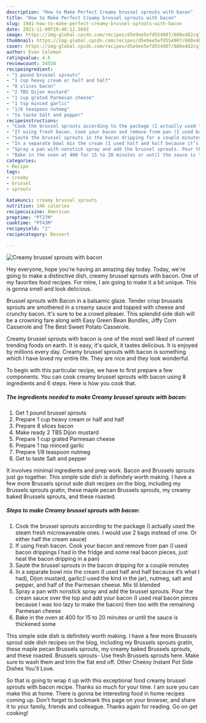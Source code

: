 ```yaml
---
description: "How to Make Perfect Creamy brussel sprouts with bacon"
title: "How to Make Perfect Creamy brussel sprouts with bacon"
slug: 1941-how-to-make-perfect-creamy-brussel-sprouts-with-bacon
date: 2021-11-09T19:40:12.569Z
image: https://img-global.cpcdn.com/recipes/d5e9ee5efd554907/680x482cq70/creamy-brussel-sprouts-with-bacon-recipe-main-photo.jpg
thumbnail: https://img-global.cpcdn.com/recipes/d5e9ee5efd554907/680x482cq70/creamy-brussel-sprouts-with-bacon-recipe-main-photo.jpg
cover: https://img-global.cpcdn.com/recipes/d5e9ee5efd554907/680x482cq70/creamy-brussel-sprouts-with-bacon-recipe-main-photo.jpg
author: Evan Coleman
ratingvalue: 4.6
reviewcount: 34558
recipeingredient:
- "1 pound brussel sprouts"
- "1 cup heavy cream or half and half"
- "8 slices bacon"
- "2 TBS Dijon mustard"
- "1 cup grated Parmesan cheese"
- "1 tsp minced garlic"
- "1/8 teaspoon nutmeg"
- "to taste Salt and pepper"
recipeinstructions:
- "Cook the brussel sprouts according to the package (I actually used the steam fresh microwaveable ones. I would use 2 bags instead of one. Or either half the cream sauce)"
- "If using fresh bacon. Cook your bacon and remove from pan (I used bacon drippings I had in the fridge and some real bacon pieces, just heat the bacon dripping in a pan)"
- "Sauté the brussel sprouts in the bacon dripping for a couple minutes"
- "In a separate bowl mix the cream (I used half and half because it’s what I had), Dijon mustard, garlic(I used the kind in the jar), nutmeg, salt and pepper, and half of the Parmesan cheese. Mix til blended"
- "Spray a pan with nonstick spray and add the brussel sprouts. Pour the cream sauce over the top and add your bacon (I used real bacon pieces because I was too lazy to make the bacon) then too with the remaining Parmesan cheese"
- "Bake in the oven at 400 for 15 to 20 minutes or until the sauce is thickened some"
categories:
- Recipe
tags:
- creamy
- brussel
- sprouts

katakunci: creamy brussel sprouts 
nutrition: 140 calories
recipecuisine: American
preptime: "PT27M"
cooktime: "PT43M"
recipeyield: "2"
recipecategory: Dessert

---
```



![Creamy brussel sprouts with bacon](https://img-global.cpcdn.com/recipes/d5e9ee5efd554907/680x482cq70/creamy-brussel-sprouts-with-bacon-recipe-main-photo.jpg)

Hey everyone, hope you're having an amazing day today. Today, we're going to make a distinctive dish, creamy brussel sprouts with bacon. One of my favorites food recipes. For mine, I am going to make it a bit unique. This is gonna smell and look delicious.

Brussel sprouts with Bacon in a balsamic glaze. Tender crisp brussels sprouts are smothered in a creamy sauce and topped with cheese and crunchy bacon. It&#39;s sure to be a crowd pleaser. This splendid side dish will be a crowning fare along with Easy Green Bean Bundles, Jiffy Corn Casserole and The Best Sweet Potato Casserole.

Creamy brussel sprouts with bacon is one of the most well liked of current trending foods on earth. It is easy, it's quick, it tastes delicious. It is enjoyed by millions every day. Creamy brussel sprouts with bacon is something which I have loved my entire life. They are nice and they look wonderful.


To begin with this particular recipe, we have to first prepare a few components. You can cook creamy brussel sprouts with bacon using 8 ingredients and 6 steps. Here is how you cook that.

<!--inarticleads1-->

##### The ingredients needed to make Creamy brussel sprouts with bacon:

1. Get 1 pound brussel sprouts
1. Prepare 1 cup heavy cream or half and half
1. Prepare 8 slices bacon
1. Make ready 2 TBS Dijon mustard
1. Prepare 1 cup grated Parmesan cheese
1. Prepare 1 tsp minced garlic
1. Prepare 1/8 teaspoon nutmeg
1. Get to taste Salt and pepper


It involves minimal ingredients and prep work. Bacon and Brussels sprouts just go together. This simple side dish is definitely worth making. I have a few more Brussels sprout side dish recipes on the blog, including my Brussels sprouts gratin, these maple pecan Brussels sprouts, my creamy baked Brussels sprouts, and these roasted. 

<!--inarticleads2-->

##### Steps to make Creamy brussel sprouts with bacon:

1. Cook the brussel sprouts according to the package (I actually used the steam fresh microwaveable ones. I would use 2 bags instead of one. Or either half the cream sauce)
1. If using fresh bacon. Cook your bacon and remove from pan (I used bacon drippings I had in the fridge and some real bacon pieces, just heat the bacon dripping in a pan)
1. Sauté the brussel sprouts in the bacon dripping for a couple minutes
1. In a separate bowl mix the cream (I used half and half because it’s what I had), Dijon mustard, garlic(I used the kind in the jar), nutmeg, salt and pepper, and half of the Parmesan cheese. Mix til blended
1. Spray a pan with nonstick spray and add the brussel sprouts. Pour the cream sauce over the top and add your bacon (I used real bacon pieces because I was too lazy to make the bacon) then too with the remaining Parmesan cheese
1. Bake in the oven at 400 for 15 to 20 minutes or until the sauce is thickened some


This simple side dish is definitely worth making. I have a few more Brussels sprout side dish recipes on the blog, including my Brussels sprouts gratin, these maple pecan Brussels sprouts, my creamy baked Brussels sprouts, and these roasted. Brussels sprouts- Use fresh Brussels sprouts here. Make sure to wash them and trim the flat end off. Other Cheesy Instant Pot Side Dishes You&#39;ll Love. 

So that is going to wrap it up with this exceptional food creamy brussel sprouts with bacon recipe. Thanks so much for your time. I am sure you can make this at home. There is gonna be interesting food in home recipes coming up. Don't forget to bookmark this page on your browser, and share it to your family, friends and colleague. Thanks again for reading. Go on get cooking!
